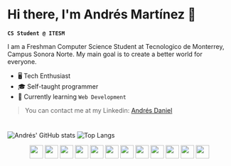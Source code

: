 <link  rel="stylesheet" href="https://cdn.jsdelivr.net/gh/devicons/devicon@v2.15.1/devicon.min.css"/>

# Hi there, I'm Andrés Martínez 👋
**`CS Student @ ITESM`**

I am a Freshman Computer Science Student at Tecnologico de Monterrey, Campus Sonora Norte. My main goal is to create a better world for everyone. 

- 🖥️ Tech Enthusiast 
- 🎓 Self-taught programmer
- 🌱 Currently learning `Web Development` 

> You can contact me at my Linkedin: [Andrés Daniel](https://www.linkedin.com/in/andrés-daniel-mart%C3%ADnez-bermúdez-997b17249/)
#
![Andrés' GitHub stats](https://github-readme-stats.vercel.app/api?username=andresdanielmtz&show_icons=true&theme=gruvbox) ![Top Langs](https://github-readme-stats.vercel.app/api/top-langs/?username=andresdanielmtz&layout=compact&theme=gruvbox)

<!--
width = "30"
 -->


<div style= "text-align: center;">
<img src="https://cdn.jsdelivr.net/gh/devicons/devicon/icons/python/python-plain.svg" width = "30"/> <img src="https://cdn.jsdelivr.net/gh/devicons/devicon/icons/cplusplus/cplusplus-plain.svg" width = "30" /> <img src="https://cdn.jsdelivr.net/gh/devicons/devicon/icons/swift/swift-original.svg" width = "30"/> <img src="https://cdn.jsdelivr.net/gh/devicons/devicon/icons/javascript/javascript-plain.svg" width = "30"/> <img src="https://cdn.jsdelivr.net/gh/devicons/devicon/icons/html5/html5-plain.svg" width = "30"/> <img src="https://cdn.jsdelivr.net/gh/devicons/devicon/icons/css3/css3-plain.svg" width = "30"/> <img src="https://cdn.jsdelivr.net/gh/devicons/devicon/icons/arduino/arduino-original.svg" width = "30"/> <img src="https://cdn.jsdelivr.net/gh/devicons/devicon/icons/c/c-line.svg" width = "30"/> <img src="https://cdn.jsdelivr.net/gh/devicons/devicon/icons/git/git-original.svg" width = "30" /> <img src="https://cdn.jsdelivr.net/gh/devicons/devicon/icons/matlab/matlab-line.svg" width = "30" /> <img src="https://cdn.jsdelivr.net/gh/devicons/devicon/icons/jupyter/jupyter-original.svg" width = "30"/> <img src="https://cdn.jsdelivr.net/gh/devicons/devicon/icons/figma/figma-original.svg" width = "30"/>
</div> 
